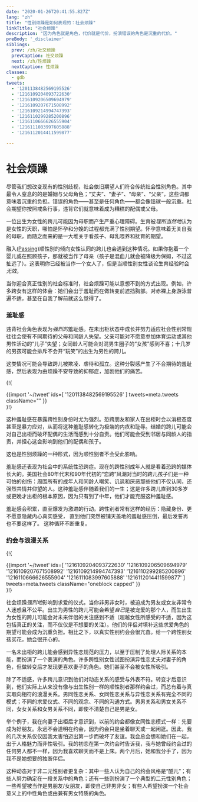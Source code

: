 ```yaml
---
date: "2020-01-26T20:41:55.827Z"
lang: "zh"
title: "性别烦躁是如何表现的：社会烦躁"
linkTitle: "社会烦躁"
description: "因为角色就是角色，代价就是代价，扮演错误的角色是沉重的代价。"
preBody: '_disclaimer'
siblings:
  prev: /zh/社交烦躁
  prevCaption: 社交烦躁
  next: /zh/性烦躁
  nextCaption: 性烦躁
classes:
  - gdb
tweets:
  - '1201138482569195526'
  - '1216109204093722630'
  - '1216109206509694979'
  - '1216109207671508992'
  - '1216109214994747393'
  - '1216110299285200896'
  - '1216110666626555904'
  - '1216111083997605888'
  - '1216112014411599877'

---
```


# 社会烦躁

尽管我们想改变现有的性别歧视，社会依旧期望人们符合传统社会性别角色。其中最令人窒息的的是婚姻与父母角色；“丈夫”、“妻子”、“母亲”、“父亲”，这些词都意味着沉重的负担。错误的角色——甚至是任何角色——都会像铅球一般沉重。社会期望你按照戒条行事，违背它们就意味着成为糟糕的配偶或父母。

一位出生为女性的跨儿可能因为母职而产生严重心理障碍。生育被*理所当然地*认为是女性的天职，哪怕是怀孕和分娩的过程都充满了性别期望。怀孕意味着无关自我的母职，而随之而来的是一大堆关于看孩子、母乳喂养和抚育的期望。

融入([Passing](https://en.wikipedia.org/wiki/Passing_(gender)))顺性别的倾向女性认同的跨儿也会遇到这种情况。如果你抱着一个婴儿或在照顾孩子，那就被当作了母亲（孩子是混血儿就会被降级为保姆，不过这扯远了）。这表明你已经被当作一个女人了，但是当顺性别女性谈论生育经验时会*无效*。

当你迎合真正性别的社会标准时，社会烦躁可能以意想不到的方式出现。例如，许多跨女有这样的体会：她们会出于羞耻而在做转变前遮挡胸部。对赤裸上身游泳普遍不适，甚至在自我了解前就这么觉得了。

### 羞耻感

违背社会角色表现为*强烈的*羞耻感。在未出柜状态中成长并努力适应社会性别常规往往会使有不同期待的父母和同龄人失望。父亲可能对不愿意参加体育运动或其他男性活动的“儿子”失望；女同龄人可能会对混男生圈子的“女孩”感到不喜；十几岁的男孩可能会排斥不会开“玩笑”的出生为男性的跨儿。

这类情况可能会导致跨儿被欺凌、虐待和孤立。这种分裂感产生了不合期待的羞耻感，然后表现为由烦躁不安导致的抑郁症，加剧他们的痛苦。

{!{ <div class="gutter">{{import '~/tweet' ids=[
    '1201138482569195526'
] tweets=meta.tweets className="" }}</div> }!}

这种羞耻感在暴露跨性别身份时尤为强烈。恐跨朋友和家人在出柜时会以消极态度甚至是暴力应对，从而将这种羞耻感转化为极端的内疚和耻辱。结婚的跨儿可能会对自己出柜而破坏配偶的生活而感到十分自责。他们可能会受到邻居与同龄人的指责，并担心这会影响到他们的配偶和孩子。

这也是性别烦躁的一种形式，因为顺性别者不会受此影响。

羞耻感还表现为社会中的系统性恐跨症。现在的跨性别成年人就是看着恐跨的媒体长大的。美国社会80年代末和90年代初的“恋跨”风潮对当时的跨儿孩子们是一种可怕的创伤：周围所有的成年人和同龄人嘲笑、讥讽和厌恶那些他们不仅认同，还强烈共情并仰望的人。这种羞耻感伴随着我们的一生；这是许多跨儿直到30多岁或更晚才出柜的根本原因，因为只有到了中年，他们才能克服这种羞耻感。

羞耻感会积累，直至爆发为激进的行动。跨性别者常有这样的经历：隐藏身份、更不愿意隐藏内心真实感受， 直到他们突然被铺天盖地的羞耻感压倒，最后发誓再也不要这样了。 这种循环不断重复。

### 约会与浪漫关系

{!{ <div class="gutter">{{import '~/tweet' ids=[
  '1216109204093722630'
  '1216109206509694979'
  '1216109207671508992'
  '1216109214994747393'
  '1216110299285200896'
  '1216110666626555904'
  '1216111083997605888'
  '1216112014411599877'
] tweets=meta.tweets className="oneblock capped" }}</div> }!}

社会烦躁*强烈地*影响到求爱的仪式。当你非男非女时，被迫成为男友或女友非常令人迷惑且不公平。出生为男性的跨儿可能会希望*自己*是被宠爱的那个人，而生出生为女性的跨儿可能会对未来伴侣的关注感到不适（超越女性所感受的不适，因为这包括真正的关注，而不仅仅是不想要的关注）。他们的伴侣对填补这些求爱角色的期望可能会成为沉重负担。相比之下，以真实性别约会会很亢奋。给一个跨性别女孩买花，她会很开心的。

一名未出柜的跨儿能会感到异性恋规范的压力，以至于压制了处理人际关系的本能，而扮演了一个表演的角色。许多跨性别女性试图扮演异性恋丈夫对妻子的角色，但做转变后才发现更喜欢妻子的角色。她们甚至不会被女性所吸引。

除了不适感，许多跨儿意识到他们对动态关系的感受与外表不符。转变才后意识到，他们实际上从来没有像与出生性别一样的顺性别者那样约会过，而总有着与真实取向相符的浪漫关系。男同性恋关系、女同性恋关系与异性恋关系有完全不同的模式；不同的求爱仪式、不同的观念、不同的沟通方式。男男关系和男女关系不同，女女关系和女男关系不同，即使不清楚自己是男是女。

举个例子，我在向妻子出柜后才意识到，以前的约会都像女同性恋模式一样：先要成为好朋友。永远不会道明在约会，因为约会只是坐着聊天或一起闲逛。因此，我的几次关系仅仅因我太害怕迈出第一步而破坏了友谊。我会总会想和她们在一起，出于人格魅力而非性吸引。我的初恋在第一次约会时告诉我，我与她曾经约会过的任何男人都不一样，因为我喜欢聊天而不是上床。两个月后，她和我分手了，因为我不是她想要的独断伴侣。

这种动态对于非二元性别者更复杂：其中一些人认为自己的约会风格是“酷儿”；有些人努力确定在一段关系中的角色；还有一些则扮演了一个典型的二元性别角色；一些希望被当作是男朋友/女朋友，即使自己非男非女；有些人希望扮演一个社会意义上的中性角色或由兼有男女特质的角色。
